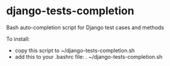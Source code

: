 django-tests-completion
=======================

Bash auto-completion script for Django test cases and methods

To install:
  - copy this script to ~/django-tests-completion.sh
  - add this to your .bashrc file: . ~/django-tests-completion.sh
